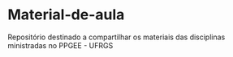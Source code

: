 # Material-de-aula
Repositório destinado a compartilhar os materiais das disciplinas ministradas no PPGEE - UFRGS
